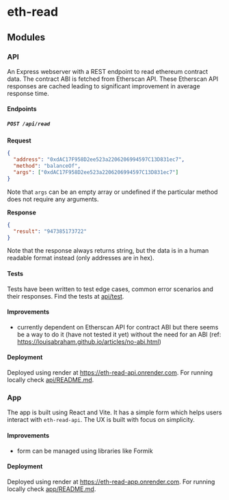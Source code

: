 # eth-read

## Modules

### API

An Express webserver with a REST endpoint to read ethereum contract data. The contract ABI is fetched from Etherscan API. These Etherscan API responses are cached leading to significant improvement in average response time.

#### Endpoints

##### `POST /api/read`

**Request**

```json
{
  "address": "0xdAC17F958D2ee523a2206206994597C13D831ec7",
  "method": "balanceOf",
  "args": ["0xdAC17F958D2ee523a2206206994597C13D831ec7"]
}
```

Note that `args` can be an empty array or undefined if the particular method does not require any arguments.

**Response**

```json
{
  "result": "947385173722"
}
```

Note that the response always returns string, but the data is in a human readable format instead (only addresses are in hex).

#### Tests

Tests have been written to test edge cases, common error scenarios and their responses. Find the tests at [api/test](./api/test).

#### Improvements

- currently dependent on Etherscan API for contract ABI but there seems be a way to do it (have not tested it yet) without the need for an ABI (ref: https://louisabraham.github.io/articles/no-abi.html)

#### Deployment

Deployed using render at https://eth-read-api.onrender.com. For running locally check [api/README.md](./api/README.md).

### App

The app is built using React and Vite. It has a simple form which helps users interact with `eth-read-api`. The UX is built with focus on simplicity.

#### Improvements

- form can be managed using libraries like Formik

#### Deployment

Deployed using render at https://eth-read-app.onrender.com. For running locally check [app/README.md](./app/README.md).
